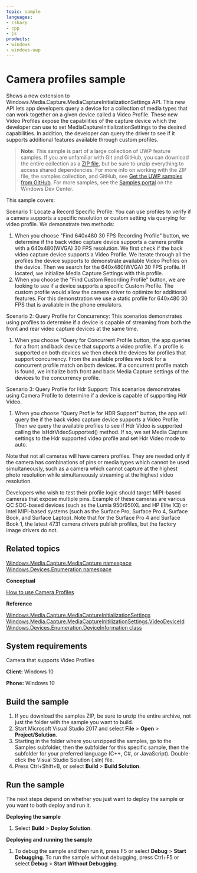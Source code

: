 ```yaml
---
topic: sample
languages:
- csharp
- cpp
- js
products:
- windows
- windows-uwp
---
```


<!---
  category: AudioVideoAndCamera 
  samplefwlink: http://go.microsoft.com/fwlink/p/?LinkId=620518
--->

# Camera profiles sample

Shows a new extension to Windows.Media.Capture.MediaCaptureInitializationSettings API. This new API lets app 
developers query a device for a collection of media types that can work together on a given device called a Video Profile. These new Video Profiles 
expose the capabilities of the capture device which the developer can use to set MediaCaptureInitializationSettings to the desired capabilities. In 
addition, the developer can query the driver to see if it supports additional features available through custom profiles.

> **Note:** This sample is part of a large collection of UWP feature samples. 
> If you are unfamiliar with Git and GitHub, you can download the entire collection as a 
> [ZIP file](https://github.com/Microsoft/Windows-universal-samples/archive/master.zip), but be 
> sure to unzip everything to access shared dependencies. For more info on working with the ZIP file, 
> the samples collection, and GitHub, see [Get the UWP samples from GitHub](https://aka.ms/ovu2uq). 
> For more samples, see the [Samples portal](https://aka.ms/winsamples) on the Windows Dev Center. 

This sample covers:

Scenario 1: Locate a Record Specific Profile: You can use profiles to verify if a camera supports a specific resolution or
custom setting via querying for video profile. We demonstrate two methods:
1. When you choose "Find 640x480 30 FPS Recording Profile" button, we determine if the back video capture device supports
   a camera profile with a 640x480(WVGA) 30 FPS resolution. We first check if the back video capture device supports a Video
   Profile. We iterate through all the profiles the device supports to demonstrate available Video Profiles on the device. Then
   we search for the 640x480(WVGA) 30 FPS profile. If located, we initialize Media Capture Settings with this profile.
2. When you choose the "Find Custom Recording Profile" button, we are looking to see if a device supports a specific Custom
   Profile. The custom profile would allow the camera driver to optimize for additional features. For this demonstration we use
   a static profile for 640x480 30 FPS that is avaliable in the phone emulators.

Scenario 2: Query Profile for Concurrency: This scenarios demonstrates using profiles to determine if a device is capable of streaming
from both the front and rear video capture devices at the same time.
1. When you choose "Query for Concurrent Profile button, the app queries for a front and back device that supports a video profile. If a profile
   is supported on both devices we then check the devices for profiles that support concurrency. From the available profiles we look for a concurrent profile match on both
   devices. If a concurrent profile match is found, we initialize both front and back Media Capture settings of the devices to the concurrency profile.
     
Scenario 3: Query Profile for Hdr Support: This scenarios demonstrates using Camera Profile to determine if a device is capable of supporting
Hdr Video.
1. When you choose "Query Profile for HDR Support" button, the app will query the if the back video capture device supports a Video Profile. Then we query the available profiles
   to see if Hdr Video is supported calling the IsHdrVideoSupported() method. If so, we set Media Capture settings to the Hdr supported video profile and set Hdr Video mode to auto.

Note that not all cameras will have camera profiles.
They are needed only if the camera has combinations of pins or media types which cannot be used simultaneously,
such as a camera which cannot capture at the highest photo resolution
while simultaneously streaming at the highest video resolution.

Developers who wish to test their profile logic should target MIPI-based cameras
that expose multiple pins.
Example of these cameras are various QC SOC-based devices
(such as the Lumia 950/950XL and HP Elite X3)
or Intel MIPI-based systems
(such as the Surface Pro, Surface Pro 4, Surface Book,
and Surface Laptop).
Note that for the Surface Pro 4 and Surface Book 1,
the latest 4731 camera drivers publish profiles,
but the factory image drivers do not.

Related topics
--------------
[Windows.Media.Capture.MediaCapture namespace](https://msdn.microsoft.com/library/windows/apps/windows.media.devices.aspx)  
[Windows.Devices.Enumeration namespace](https://msdn.microsoft.com/library/windows/apps/windows.devices.enumeration.aspx)  

**Conceptual**

[How to use Camera Profiles](http://go.microsoft.com/fwlink/?LinkId=627233)  

**Reference**

[Windows.Media.Capture.MediaCaptureInitializationSettings](https://msdn.microsoft.com/library/windows/apps/windows.media.capture.mediacaptureinitializationsettings.mediacaptureinitializationsettings.aspx)  
[Windows.Media.Capture.MediaCaptureInitilizationSettings.VideoDeviceId](https://msdn.microsoft.com/library/windows/apps/windows.media.capture.mediacaptureinitializationsettings.videodeviceid.aspx)  
[Windows.Devices.Enumeration.DeviceInformation class](https://msdn.microsoft.com/library/windows/apps/windows.devices.enumeration.deviceinformation.aspx)  

System requirements
-----------------------------
Camera that supports Video Profiles

**Client:** Windows 10

**Phone:** Windows 10

Build the sample
----------------

1. If you download the samples ZIP, be sure to unzip the entire archive, not just the folder with the sample you want to build. 
2. Start Microsoft Visual Studio 2017 and select **File** \> **Open** \> **Project/Solution**.
3. Starting in the folder where you unzipped the samples, go to the Samples subfolder, then the subfolder for this specific sample, then the subfolder for your preferred language (C++, C#, or JavaScript). Double-click the Visual Studio Solution (.sln) file.
4. Press Ctrl+Shift+B, or select **Build** \> **Build Solution**.

Run the sample
--------------

The next steps depend on whether you just want to deploy the sample or you want to both deploy and run it.

**Deploying the sample**
1.  Select **Build** \> **Deploy Solution**.

**Deploying and running the sample**
1.  To debug the sample and then run it, press F5 or select **Debug** \> **Start Debugging**. To run the sample without debugging, press Ctrl+F5 or select **Debug** \> **Start Without Debugging**.


